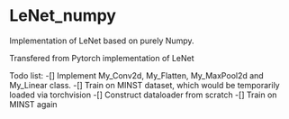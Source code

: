# LeNet_numpy
Implementation of LeNet based on purely Numpy.

Transfered from Pytorch implementation of LeNet

Todo list:
-[] Implement My_Conv2d, My_Flatten, My_MaxPool2d and My_Linear class.
-[] Train on MINST dataset, which would be temporarily loaded via torchvision
-[] Construct dataloader from scratch
-[] Train on MINST again

